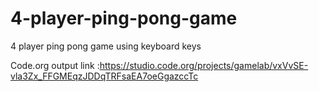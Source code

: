 # 4-player-ping-pong-game
4 player ping pong game using keyboard keys

Code.org output link :https://studio.code.org/projects/gamelab/vxVvSE-vla3Zx_FFGMEqzJDDqTRFsaEA7oeGgazccTc

